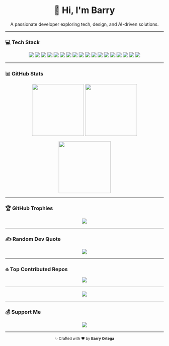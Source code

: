 <h1 align="center">👋 Hi, I'm Barry</h1>
<p align="center">A passionate developer exploring tech, design, and AI-driven solutions.</p>

---

### 💻 Tech Stack
<p align="center">
  <img src="https://img.shields.io/badge/html5-%23E34F26.svg?style=flat&logo=html5&logoColor=white"/>
  <img src="https://img.shields.io/badge/css3-%231572B6.svg?style=flat&logo=css3&logoColor=white"/>
  <img src="https://img.shields.io/badge/javascript-%23323330.svg?style=flat&logo=javascript&logoColor=%23F7DF1E"/>
  <img src="https://img.shields.io/badge/typescript-%23007ACC.svg?style=flat&logo=typescript&logoColor=white"/>
  <img src="https://img.shields.io/badge/python-3670A0?style=flat&logo=python&logoColor=ffdd54"/>
  <img src="https://img.shields.io/badge/java-%23ED8B00.svg?style=flat&logo=openjdk&logoColor=white"/>
  <img src="https://img.shields.io/badge/php-%23777BB4.svg?style=flat&logo=php&logoColor=white"/>
  <img src="https://img.shields.io/badge/react-%2320232a.svg?style=flat&logo=react&logoColor=%2361DAFB"/>
  <img src="https://img.shields.io/badge/django-%23092E20.svg?style=flat&logo=django&logoColor=white"/>
  <img src="https://img.shields.io/badge/mysql-4479A1.svg?style=flat&logo=mysql&logoColor=white"/>
  <img src="https://img.shields.io/badge/MariaDB-003545?style=flat&logo=mariadb&logoColor=white"/>
  <img src="https://img.shields.io/badge/postgres-%23316192.svg?style=flat&logo=postgresql&logoColor=white"/>
  <img src="https://img.shields.io/badge/figma-%23F24E1E.svg?style=flat&logo=figma&logoColor=white"/>
  <img src="https://img.shields.io/badge/adobe%20photoshop-%2331A8FF.svg?style=flat&logo=adobe%20photoshop&logoColor=white"/>
  <img src="https://img.shields.io/badge/-Arduino-00979D?style=flat&logo=Arduino&logoColor=white"/>
  <img src="https://img.shields.io/badge/git-%23F05033.svg?style=flat&logo=git&logoColor=white"/>
  <img src="https://img.shields.io/badge/github-%23121011.svg?style=flat&logo=github&logoColor=white"/>
  <img src="https://img.shields.io/badge/PowerShell-%235391FE.svg?style=flat&logo=powershell&logoColor=white"/>
</p>

---

### 📊 GitHub Stats
<p align="center">
  <img src="https://github-readme-stats.vercel.app/api?username=barryillest&theme=blue_navy&hide_border=false&include_all_commits=true&count_private=true" height="165"/>
  <img src="https://nirzak-streak-stats.vercel.app/?user=barryillest&theme=blue_navy&hide_border=false" height="165"/>
</p>

<p align="center">
  <img src="https://github-readme-stats.vercel.app/api/top-langs/?username=barryillest&theme=blue_navy&hide_border=false&include_all_commits=true&count_private=true&layout=compact" height="165"/>
</p>

---

### 🏆 GitHub Trophies
<p align="center">
  <img src="https://github-profile-trophy.vercel.app/?username=barryillest&theme=blue_navy&no-frame=true&no-bg=true&margin-w=8"/>
</p>

---

### ✍️ Random Dev Quote
<p align="center">
  <img src="https://quotes-github-readme.vercel.app/api?type=horizontal&theme=radical"/>
</p>

---

### 🔝 Top Contributed Repos
<p align="center">
  <img src="https://github-contributor-stats.vercel.app/api?username=barryillest&limit=5&theme=blue_navy&combine_all_yearly_contributions=true"/>
</p>

---

<p align="center">
  <img src="https://visitcount.itsvg.in/api?id=barryillest&icon=4&color=1"/>
</p>

---

### 💰 Support Me
<p align="center">
  <a href="https://paypal.me/subtozhc">
    <img src="https://img.shields.io/badge/PayPal-00457C?style=for-the-badge&logo=paypal&logoColor=white"/>
  </a>
</p>

---

<p align="center"><sub>✨ Crafted with ❤️ by <b>Barry Ortega</b> 
